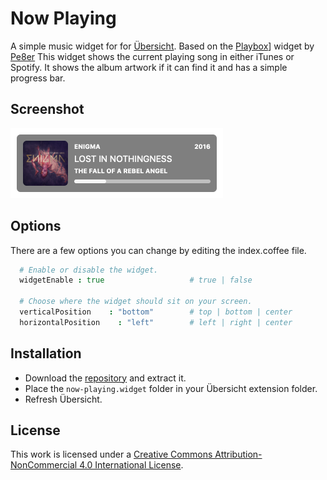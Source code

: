 # Now Playing

A simple music widget for for [Übersicht](http://tracesof.net/uebersicht). Based on the [Playbox](http://tracesof.net/uebersicht-widgets/#Playbox)] widget by [Pe8er](https://github.com/Pe8er) This widget shows the current playing song in either iTunes or Spotify. It shows the album artwork if it can find it and has a simple progress bar.

## Screenshot

![Screenshot](screenshots/screenshot.png)

## Options

There are a few options you can change by editing the index.coffee file.

```coffeescript
  # Enable or disable the widget.
  widgetEnable : true                   # true | false

  # Choose where the widget should sit on your screen.
  verticalPosition    : "bottom"        # top | bottom | center
  horizontalPosition    : "left"        # left | right | center
```

## Installation

- Download the [repository](https://github.com/dionmunk/ubersicht-now-playing/archive/master.zip) and extract it.
- Place the `now-playing.widget` folder in your Übersicht extension folder.
- Refresh Übersicht.

## License

This work is licensed under a [Creative Commons Attribution-NonCommercial 4.0 International License](https://creativecommons.org/licenses/by-nc/4.0/).
